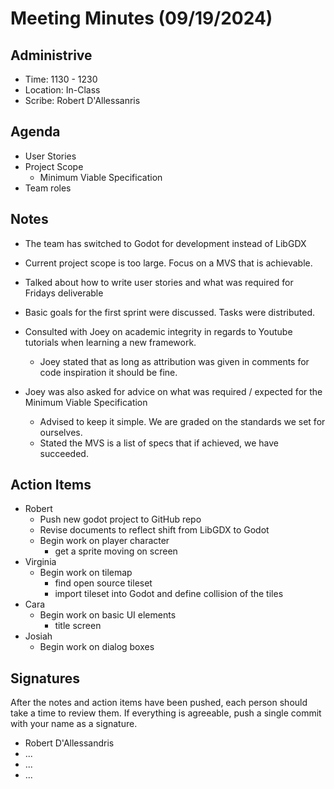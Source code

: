 # Meeting Minutes (09/19/2024)

## Administrive
* Time: 1130 - 1230
* Location: In-Class
* Scribe: Robert D'Allessanris

## Agenda
* User Stories
* Project Scope
    * Minimum Viable Specification
* Team roles

## Notes
* The team has switched to Godot for development instead of LibGDX
* Current project scope is too large. Focus on a MVS that is achievable.
* Talked about how to write user stories and what was required for Fridays deliverable
* Basic goals for the first sprint were discussed. Tasks were distributed. 

* Consulted with Joey on academic integrity in regards to Youtube tutorials when learning a new framework.
    * Joey stated that as long as attribution was given in comments for code inspiration it should be fine.
* Joey was also asked for advice on what was required / expected for the Minimum Viable Specification
    * Advised to keep it simple. We are graded on the standards we set for ourselves.
    * Stated the MVS is a list of specs that if achieved, we have succeeded. 

## Action Items
* Robert
    * Push new godot project to GitHub repo
    * Revise documents to reflect shift from LibGDX to Godot
    * Begin work on player character
        * get a sprite moving on screen
* Virginia
    * Begin work on tilemap
        * find open source tileset
        * import tileset into Godot and define collision of the tiles
* Cara
    * Begin work on basic UI elements
        * title screen
* Josiah
    * Begin work on dialog boxes

## Signatures
After the notes and action items have been pushed, each person should take a time to review them. If everything is agreeable, push a single commit with your name as a signature. 
* Robert D'Allessandris
* ...
* ...
* ...

